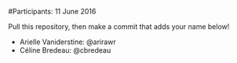 #Participants: 11 June 2016

Pull this repository, then make a commit that adds your name below!

- Arielle Vaniderstine: @arirawr
- Céline Bredeau: @cbredeau



